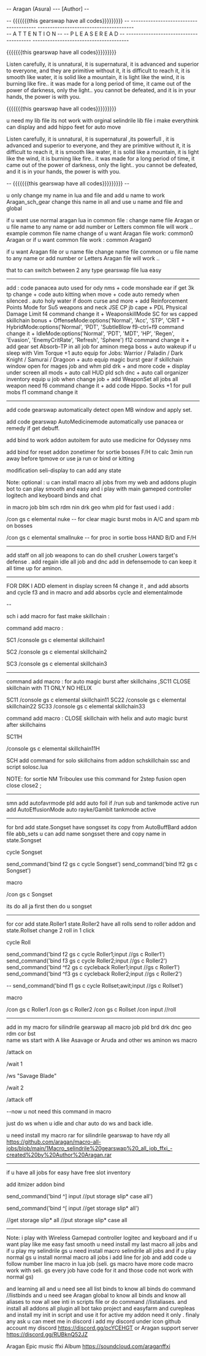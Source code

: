 
-- Aragan (Asura) --- [Author]                                    --

--    {{{{{{{this gearswap have all codes}}}}}}}}}                                          --
	---------------------------------------                        ---------------------------------------  
	--        A T T E N T I O N          --                        --      P L E A S E     R E A D      --
	---------------------------------------                        ---------------------------------------  

{{{{{{{this gearswap have all codes}}}}}}}}}

Listen carefully, it is unnatural, it is supernatural, it is advanced and superior to everyone, and they are primitive without it, it is difficult to reach it, it is smooth like water, it is solid like a mountain, it is light like the wind, it is burning like fire.. it was made for a long period of time, it came out of the power of darkness, only the light.. you cannot be defeated, and it is in your hands, the power is with you.

{{{{{{{this gearswap have all codes}}}}}}}}}

u need my lib file its not work with orginal selindrile lib file i make everythink can display and add hippo feet for auto move
 
Listen carefully, it is unnatural, it is supernatural ,its powerfull , it is advanced and superior to everyone, and they are primitive without it, it is difficult to reach it, it is smooth like water, it is solid like a mountain, it is light like the wind, it is burning like fire.. it was made for a long period of time, it came out of the power of darkness, only the light.. you cannot be defeated, and it is in your hands, the power is with you.

--                                              {{{{{{{this gearswap have all codes}}}}}}}}}                                 --

u only change my name in lua and file and add u name to work 
Aragan_sch_gear  change this name in all and use u name and file and global

if u want use normal aragan lua in common file :
change name file Aragan or u file name to any name or add number or Letters 
common file will work .. 
example common file name change of u want Aragan file work: 
common0 
Aragan
or if u want common file work :
common 
Aragan0

if u want Aragan file or u name file change name file common or u file name to any name or add number or Letters 
Aragan file will work .. 

that to can switch between 2 any type gearswap file lua easy 

-----------

add :
code panacea auto used for ody nms + code monshade ear if get 3k tp change + code auto kitting when move + code auto remedy when silenced . auto holy water if doom curse and more + add Reinforcement Points Mode for Su5 weapons and neck JSE CP jb cape + PDL Physical Damage Limit f4 command change it + WeaponskillMode SC for ws capped skillchain bonus + OffenseMode:options('Normal', 'Acc', 'STP', 'CRIT + HybridMode:options('Normal', 'PDT',  'SubtleBlow f9-ctrl+f9 command change it + IdleMode:options('Normal', 'PDT', 'MDT', 'HP', 'Regen', 'Evasion', 'EnemyCritRate', 'Refresh', 'Sphere') f12 command change it + add gear set Absorb-TP in all job for aminon mega boss +  auto wakeup if u sleep  with Vim Torque +1  auto equip for Jobs:     Warrior / Paladin / Dark Knight / Samurai / Dragoon + auto equip magic burst gear if skillchain window open for mages job and whm pld drk + and more code + display under screen all mods + auto call HUD pld sch dnc + auto call organizer inventory equip u job when change job + add WeaponSet all jobs all weapon need f6 command change it + add code Hippo. Socks +1 for pull mobs f1 command change it

----------
add code gearswap automatically detect open MB window and apply set.

add code gearswap  AutoMedicinemode automatically use panacea or remedy if get debuff.

add bind to work addon autoitem for auto use medicine for Odyssey nms 

add bind for reset addon zonetimer for sortie bosses F/H to calc 3min run away before tpmove or use ja run or bind or kitting

modification seli-display to can add any state 

Note: optional : u can install macro all jobs from my web and addons plugin bot
to can play smooth and easy and i play with main gameped controller logitech and 
keyboard binds and chat 

in macro job blm sch rdm nin drk geo whm pld for fast used i add :

/con gs c elemental nuke -- for clear magic burst mobs in A/C and spam mb on bosses 

/con gs c elemental smallnuke -- for proc in sortie boss HAND B/D and F/H

----------
add staff on all job weapons to can do shell crusher Lowers target's defense .
add regain idle all job and dnc add in defensemode to can keep it all time up for aminon.

------
FOR DRK I ADD  element in display screen f4 change it , and add absorts and cycle f3 and in macro
and add absorbs cycle and elementalmode

--

sch i add macro for fast make skillchain :

command add macro :

SC1
/console gs c elemental skillchain1

SC2
/console gs c elemental skillchain2

SC3 /console gs c elemental skillchain3 

----

command add macro : for auto magic burst after skillchains ,SC11 CLOSE skillchain with T1 ONLY NO HELIX

SC11
/console gs c elemental skillchain11
SC22
/console gs c elemental skillchain22
SC33
/console gs c elemental skillchain33

command add macro : CLOSE skillchain with helix and auto magic burst after skillchains

SC11H

/console gs c elemental skillchain11H

SCH add command for solo skillchains from addon schskillchain ssc and script solosc.lua

NOTE: for sortie NM Triboulex use this command for 2step fusion open close close2 ;

-------------
smn add autofavrmode
pld add auto foil if /run sub and tankmode active
run add AutoEffusionMode auto rayke/Gambit tankmode active

-----
for brd add state.Songset have songsset its copy from AutoBuffBard addon file abb_sets 
u can add name songsset there and copy name in state.Songset

cycle Songset

send_command('bind f2 gs c cycle Songset')
send_command('bind !f2 gs c Songset')

macro

/con gs c Songset

its do all ja first then do u  songset

------------

for cor add state.Roller1 state.Roller2 have all rolls send to roller addon 
and state.Rollset change 2 roll in 1 click 

cycle Roll

  send_command('bind f2 gs c cycle Roller1;input //gs c Roller1')
    send_command('bind f3 gs c cycle Roller2;input //gs c Roller2')
    send_command('bind ^f2 gs c cycleback Roller1;input //gs c Roller1')
    send_command('bind ^f3 gs c cycleback Roller2;input //gs c Roller2')
    
--  send_command('bind f1 gs c cycle Rollset;awit;input //gs c Rollset')

macro

/con gs c Roller1
/con gs c Roller2
/con gs c Rollset
/con input //roll

-----
add in my macro for silindrile gearswap all macro job pld brd drk dnc geo rdm cor bst  
name ws start with A like Asavage or Aruda and other ws
aminon ws macro 

/attack on 

/wait 1 

/ws "Savage Blade" <bt>

/wait 2 

/attack off

--now u not need this command in macro 

just do ws when u idle and char auto  do ws and back idle.

u need install my macro rar for silindrile gearswap to have rdy all
https://github.com/aragan/macro-all-jobs/blob/main/1Macro_selindrile%20gearswap%20_all_job_ffxi_-created%20by%20Author%20Aragan.rar

-------------

if u have all jobs for easy have free slot inventory 

add itmizer addon bind 

send_command('bind ^] input //put storage slip* case all')

send_command('bind ^[ input //get storage slip* all')

//get storage slip* all
//put storage slip* case all

-------------
Note: i play with Wireless Gamepad controller logitec and keyboard and if u want play like me easy fast smooth 
u need install my last macro all jobs and if u play my selindrile gs u need install macro selindrile all jobs and if u play normal gs u install normal macro all jobs  i add line for job and add code u follow number line macro in lua job 
(seli. gs macro have more code macro work with seli. gs every job have code for it and those code not work with normal gs)

and learning all and u need see all list binds to know all binds do command //listbinds and u need see Aragan global to know all binds 
and know all aliases to now all see inti in scripts file or do command //listaliases.
and install all addons all plugin all bot tako project and easyfarm and curepleas 
and install my init in script and use it for active my addon need it only .
finaly any ask u can meet me in discord i add my discord under icon github account 
my discord https://discord.gg/pcYCEHGT
or Aragan support server https://discord.gg/RUBknQ52JZ 

Aragan Epic music ffxi Album
https://soundcloud.com/araganffxi


